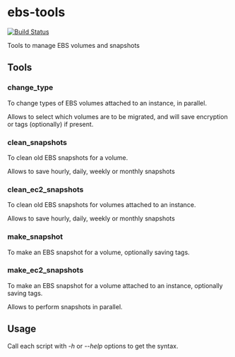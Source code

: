 ebs-tools
=========

[![Build Status](http://jenkins-juliogonzalez.rhcloud.com/job/ebs-tools-build/badge/icon)](https://jenkins-juliogonzalez.rhcloud.com/job/ebs-tools-build/)

Tools to manage EBS volumes and snapshots

Tools
-----

### change_type

To change types of EBS volumes attached to an instance, in parallel.

Allows to select which volumes are to be migrated, and will save encryption or tags (optionally) if present.

### clean_snapshots

To clean old EBS snapshots for a volume.

Allows to save hourly, daily, weekly or monthly snapshots

### clean_ec2_snapshots

To clean old EBS snapshots for volumes attached to an instance.

Allows to save hourly, daily, weekly or monthly snapshots

### make_snapshot

To make an EBS snapshot for a volume, optionally saving tags.

### make_ec2_snapshots

To make an EBS snapshot for a volume attached to an instance, optionally saving tags.

Allows to perform snapshots in parallel.

Usage
-----

Call each script with *-h* or *--help* options to get the syntax.
